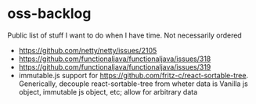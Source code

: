# oss-backlog

Public list of stuff I want to do when I have time. Not necessarily ordered

- https://github.com/netty/netty/issues/2105
- https://github.com/functionaljava/functionaljava/issues/318
- https://github.com/functionaljava/functionaljava/issues/319
- immutable.js support for https://github.com/fritz-c/react-sortable-tree. Generically, decouple react-sortable-tree from wheter data is Vanilla js object, immutable js object, etc; allow for arbitrary data 
